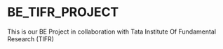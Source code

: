 # BE_TIFR_PROJECT
This is our BE Project in collaboration with Tata Institute Of Fundamental Research (TIFR)
